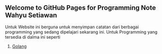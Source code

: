 ## Welcome to GitHub Pages for Programming Note Wahyu Setiawan

Untuk Website ini berguna untuk menyimpan catatan dari berbagai programming yang sedang dipelajari sekarang ini. Untuk Programming yang tersedia di dalma ini seperti

1. [Golang](./golang/catatan.md)